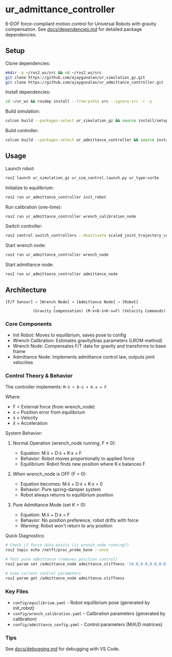 # ur_admittance_controller

6-DOF force-compliant motion control for Universal Robots with gravity compensation. See [docs/dependencies.md](docs/dependencies.md) for detailed package dependencies.


## Setup

Clone dependencies:
```bash
mkdir -p ~/ros2_ws/src && cd ~/ros2_ws/src
git clone https://github.com/ajaygunalan/ur_simulation_gz.git
git clone https://github.com/ajaygunalan/ur_admittance_controller.git
```

Install dependencies:
```bash
cd ~/ur_ws && rosdep install --from-paths src --ignore-src -r -y
```

Build simulation:
```bash
colcon build --packages-select ur_simulation_gz && source install/setup.bash
```

Build controller:
```bash
colcon build --packages-select ur_admittance_controller && source install/setup.bash
```

## Usage

Launch robot:
```bash
ros2 launch ur_simulation_gz ur_sim_control.launch.py ur_type:=ur5e
```

Initialize to equilibrium:
```bash
ros2 run ur_admittance_controller init_robot
```

Run calibration (one-time):
```bash
ros2 run ur_admittance_controller wrench_calibration_node
```

Switch controller:
```bash
ros2 control switch_controllers --deactivate scaled_joint_trajectory_controller --activate forward_velocity_controller
```

Start wrench node:
```bash
ros2 run ur_admittance_controller wrench_node
```

Start admittance node:
```bash
ros2 run ur_admittance_controller admittance_node
```

## Architecture

```
[F/T Sensor] → [Wrench Node] → [Admittance Node] → [Robot]
                     ↓                ↓                ↓
            (Gravity Compensation) (M·ẍ+D·ẋ+K·x=F) (Velocity Commands)
```

### Core Components

- Init Robot: Moves to equilibrium, saves pose to config
- Wrench Calibration: Estimates gravity/bias parameters (LROM method)  
- Wrench Node: Compensates F/T data for gravity and transforms to base frame
- Admittance Node: Implements admittance control law, outputs joint velocities

### Control Theory & Behavior

The controller implements: `M·ẍ + D·ẋ + K·x = F`

Where:
- F = External force (from wrench_node)
- x = Position error from equilibrium
- ẋ = Velocity
- ẍ = Acceleration

System Behavior:

1. Normal Operation (wrench_node running, F ≠ 0):
   - Equation: M·ẍ + D·ẋ + K·x = F
   - Behavior: Robot moves proportionally to applied force
   - Equilibrium: Robot finds new position where K·x balances F

2. When wrench_node is OFF (F = 0):
   - Equation becomes: M·ẍ + D·ẋ + K·x = 0
   - Behavior: Pure spring-damper system
   - Robot always returns to equilibrium position

3. Pure Admittance Mode (set K = 0):
   - Equation: M·ẍ + D·ẋ = F
   - Behavior: No position preference, robot drifts with force
   - Warning: Robot won't return to any position

Quick Diagnostics:
```bash
# Check if force data exists (is wrench_node running?)
ros2 topic echo /netft/proc_probe_base --once

# Test pure admittance (removes position control)
ros2 param set /admittance_node admittance.stiffness '[0.0,0.0,0.0,0.0,0.0,0.0]'

# View current control parameters
ros2 param get /admittance_node admittance.stiffness
```

### Key Files

- `config/equilibrium.yaml` - Robot equilibrium pose (generated by init_robot)
- `config/wrench_calibration.yaml` - Calibration parameters (generated by calibration)
- `config/admittance_config.yaml` - Control parameters (M/K/D matrices)

### Tips

See [docs/debugging.md](docs/debugging.md) for debugging with VS Code.